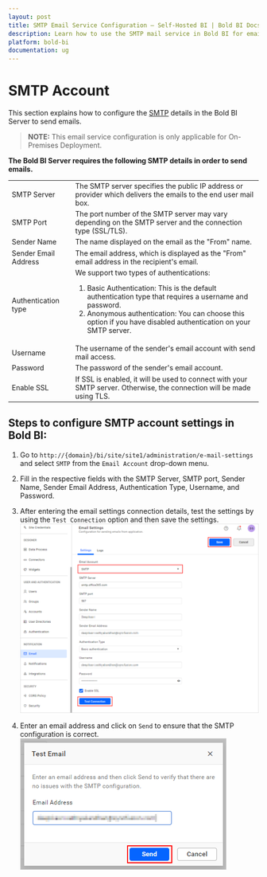 ```yaml
---
layout: post
title: SMTP Email Service Configuration – Self-Hosted BI | Bold BI Docs
description: Learn how to use the SMTP mail service in Bold BI for email notifications on account activation, dashboard export, commenting, etc.
platform: bold-bi
documentation: ug
---
```


# SMTP Account

This section explains how to configure the [SMTP](https://en.wikipedia.org/wiki/Simple_Mail_Transfer_Protocol) details in the Bold BI Server to send emails.

> **NOTE:** This email service configuration is only applicable for On-Premises Deployment.

**The Bold BI Server requires the following SMTP details in order to send emails.**

<table>
<tr>
    <td>SMTP Server</td>
    <td>The SMTP server specifies the public IP address or provider which delivers the emails to the end user mail box.</td>
</tr>
<tr>
    <td>SMTP Port</td>
    <td>The port number of the SMTP server may vary depending on the SMTP server and the connection type (SSL/TLS).</td>
</tr>
<tr>
    <td>Sender Name</td>
    <td>The name displayed on the email as the "From" name.</td>
</tr>
<tr>
    <td>Sender Email Address</td>
    <td>The email address, which is displayed as the "From" email address in the recipient's email.</td>
</tr>
<tr>
<td>Authentication type</td>
<td>
We support two types of authentications:

1. Basic Authentication: This is the default authentication type that requires a username and password.
2. Anonymous authentication: You can choose this option if you have disabled authentication on your SMTP server.
</td>
</tr>
<tr>
    <td>Username</td>
    <td>The username of the sender's email account with send mail access.</td>
</tr>
<tr>
    <td>Password</td>
    <td>The password of the sender's email account.</td>
</tr>
<tr>
    <td>Enable SSL</td>
    <td>If SSL is enabled, it will be used to connect with your SMTP server. Otherwise, the connection will be made using TLS.</td>
</tr>
</table>

## Steps to configure SMTP account settings in Bold BI:

1. Go to `http://{domain}/bi/site/site1/administration/e-mail-settings` and select `SMTP` from the `Email Account` drop-down menu.

2. Fill in the respective fields with the SMTP Server, SMTP port, Sender Name, Sender Email Address, Authentication Type, Username, and Password.

3. After entering the email settings connection details, test the settings by using the `Test Connection` option and then save the settings.
![Email Settings](/static/assets/site-administration/images/email-settings.png)

4. Enter an email address and click on `Send` to ensure that the SMTP configuration is correct.
![Send Email](/static/assets/site-administration/images/send-email.png)